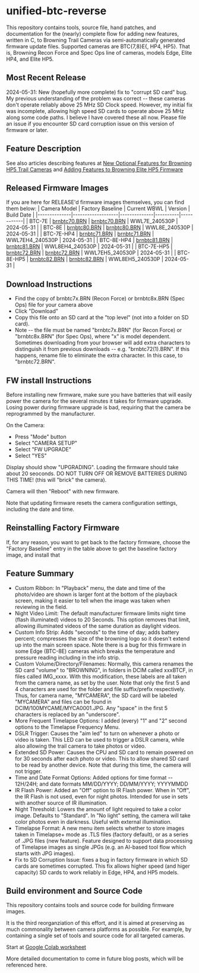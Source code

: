 # unified-btc-reverse

This repository contains tools, source file, hand patches, and documentation for the (nearly) complete flow for adding new features, written in C, to Browning Trail Cameras via semi-automatically generated firmware update files.  Supported cameras are BTC{7,8}E{, HP4, HP5}.  That is, Browning Recon Force and Spec Ops line of cameras, models Edge, Elite HP4, and Elite HP5. 

## Most Recent Release
2024-05-31: New (hopefully more complete) fix to "corrupt SD card" bug.  My previous understanding of the problem was correct -- these cameras don't operate reliably above 25 MHz SD Clock speed.  However, my initial fix was incomplete, allowing high speed SD cards to operate above 25 MHz along some code paths.  I believe I have covered these all now.  Please file an issue if you encounter SD card corruption issue on this version of firmware or later.

## Feature Description
See also articles describing features at [New Optional Features for Browning HP5 Trail Cameras](https://winterberrywildlife.ouroneacrefarm.com/2022/12/19/new-optional-features-for-browning-hp5-trail-cameras/)
and 
[Adding Features to Browning Elite HP5 Firmware](https://winterberrywildlife.ouroneacrefarm.com/2022/11/14/adding-features-to-browning-elite-hp5-firmware/)

## Released Firmware Images
If you are here for RELEASE'd firmware images themselves, you can find them below:
| Camera Model | Factory Baseline  | Current WBWL | Version  | Build Date |
|--------------|-------------------|--------------|----------|------------|
| BTC-7E | [brnbtc70.BRN](https://github.com/robertzak133/unified-btc-reverse/blob/main/targets/btc-7e/factory-firmware-images/BTC7E_2021_10_07/brnbtc70.BRN) | [brnbtc70.BRN](https://github.com/robertzak133/unified-btc-reverse/blob/main/targets/btc-7e/created-burn-images/RELEASE/brnbtc70.BRN) | WWL7E_240530P | 2024-05-31 |
| BTC-8E | [brnbtc80.BRN](https://github.com/robertzak133/unified-btc-reverse/blob/main/targets/btc-8e/factory-firmware-images/BTC8E_2021_10_07/brnbtc80.BRN) | [brnbtc80.BRN](https://github.com/robertzak133/unified-btc-reverse/blob/main/targets/btc-8e/created-burn-images/RELEASE/brnbtc80.BRN) | WWL8E_240530P | 2024-05-31 |
| BTC-7E-HP4 | [brnbtc71.BRN](https://github.com/robertzak133/unified-btc-reverse/blob/main/targets/btc-7e-hp4/factory-firmware-images/2023-02-01-ns/brnbtc71.BRN) | [brnbtc71.BRN](https://github.com/robertzak133/unified-btc-reverse/blob/main/targets/btc-7e-hp4/created-burn-images/RELEASE/brnbtc71.BRN) | WWL7EH4_240530P | 2024-05-31 |
| BTC-8E-HP4 | [brnbtc81.BRN](https://github.com/robertzak133/unified-btc-reverse/blob/main/targets/btc-8e-hp4/factory-firmware-images/2023-02-01-ns/brnbtc81.BRN) | [brnbtc81.BRN](https://github.com/robertzak133/unified-btc-reverse/blob/main/targets/btc-8e-hp4/created-burn-images/RELEASE/brnbtc81.BRN) | WWL8EH4_240530P | 2024-05-31 |
| BTC-7E-HP5 | [brnbtc72.BRN](https://github.com/robertzak133/unified-btc-reverse/blob/main/targets/btc-7e-hp5/factory-firmware-images/BTC7EH5_L10200F/brnbtc72.BRN) | [brnbtc72.BRN](https://github.com/robertzak133/unified-btc-reverse/blob/main/targets/btc-7e-hp5/created-burn-images/RELEASE/brnbtc72.BRN) | WWL7EH5_240530P | 2024-05-31 |
| BTC-8E-HP5 | [brnbtc82.BRN](https://github.com/robertzak133/unified-btc-reverse/blob/main/targets/btc-8e-hp5/factory-firmware-images/BTC8EH5_L10200F/brnbtc82.BRN) | [brnbtc82.BRN](https://github.com/robertzak133/unified-btc-reverse/blob/main/targets/btc-8e-hp5/created-burn-images/RELEASE/brnbtc82.BRN) | WWL8EH5_240530P | 2024-05-31 |

## Download Instructions
- Find the copy of brnbtc7x.BRN (Recon Force) or brnbtc8x.BRN (Spec Ops) file for your camera above
- Click "Download"
- Copy this file onto an SD card at the "top level" (not into a folder on SD card).  
- Note -- the file must be named "brnbtc7x.BRN" (for Recon Force) or "brnbtc8x.BRN" (for Spec Ops), where "x" is model dependent.  Sometimes downloading from your browser will add extra characters to distinguish it from previous downloads -- e.g. "brnbtc72(1).BRN".  If this happens, rename file to eliminate the extra character. In this case, to  "brnbtc72.BRN". 

## FW install Instructions

Before installing new firmware, make sure you have batteries that will easily power the camera for the several minutes it takes for firmware upgrade. Losing power during firmware upgrade is bad, requiring that the camera be reprogrammed by the manufacturer.  

On the Camera:
- Press "Mode" button 
- Select "CAMERA SETUP"
- Select "FW UPGRADE"
- Select "YES"

Display should show "UPGRADING".  Loading the firmware should take about 20 seoconds. DO NOT TURN OFF OR REMOVE BATTERIES DURING THIS TIME! (this will "brick" the camera).  

Camera will then "Reboot" with new firmware.

Note that updating firmware resets the camera configuration settings, including the date and time. 

## Reinstalling Factory Firmware
If, for any reason, you want to get back to the factory firmware, choose the "Factory Baseline" entry in the table above to get the baseline factory image, and install that



## Feature Summary
 * Custom Ribbon: In "Playback" menu, the date and time of the photo/video are shown is larger font at the bottom of the playback screen, making it easier to tell when the image was taken when reviewing in the field. 
 * Night Video Limit: The default manufacturer firmware limits night time (flash illuminated) videos to 20 Seconds.  This option removes that limit, allowing illuminated videos of the same duration as daylight videos.
 * Custom Info Strip: Adds "seconds" to the time of day; adds battery percent; compresses the size of the browning logo so it doesn't extend up into the main screen space.  Note there is a bug for this firmware in some Edge (BTC-8E) cameras which breaks the temperature and pressure reading including in the info strip.  
 * Custom Volume/Directory/Filenames: Normally, this camera renames the SD card "volume"  to "BROWNING", in folders in DCIM called xxxBTCF, in files called IMG_xxxx.  With this modification, these labels are all taken from the camera name, as set by the user.  Note that only the first 5 and 4 characters are used for the folder and file suffix/prefix respectively.  Thus, for camera name, "MYCAMERA", the SD card will be labeled "MYCAMERA" and files can be found in DCIM/100MYCAME/MYCA0001.JPG.  Any "space" in the first 5 characters is replaced by an "underscore".
 * More Frequent Timelapse Options: I added (every) "1" and "2" second options to the Timelapse Frequency Menu.  
 * DSLR Trigger: Causes the "aim led" to turn on whenever a photo or video is taken.  This LED can be used to trigger a DSLR camera, while also allowing the trail camera to take photos or video.
 * Extended SD Power: Causes the CPU and SD card to remain powered on for 30 seconds after each photo or video.  This to allow shared SD card to be read by another device.  Note that during this time, the camera will not trigger.
 * Time and Date Format Options: Added options for time format -- 12H/24H; and date formats MM/DD/YYYY; DD/MM/YYYY; YYYYMMDD
 * IR Flash Power: Added an "Off" option to IR Flash power.  When in "Off", the IR Flash is not used, even for night photos.  Intended for use in sets with another source of IR illumination. 
 * Night Threshold: Lowers the amount of light required to take a color image.  Defaults to "Standard".  In "No light" setting, the camera will take color photos even in darkness.  Useful with external illumination. 
 * Timelapse Format: A new menu item selects whether to store images taken in Timelapse+ mode as .TLS files (factory default), or as a series of .JPG files (new feature).  Feature designed to support data processing of Timelapse images as single JPGs (e.g. an AI-based tool flow which starts with JPG images).  
 * Fix to SD Corruption Issue: fixes a bug in factory firmware in which SD cards are sometimes corrupted.  This fix allows higher speed (and higer capacity) SD cards to work reliably in Edge, HP4, and HP5 models. 
 
## Build environment and Source Code

This repository contains tools and source code for building firmware images.  

It is the third reorganziation of this effort, and it is aimed at preserving as much commonality between camera platforms as possible.  For example, by containing a single set of tools and source code for all targeted cameras.

Start at [Google Colab worksheet](https://github.com/robertzak133/unified-btc-reverse/blob/main/tools/colab/2023-01-30-Unified-BTC-BRN-FIle-Creator.ipynb) 

More detailed documentation to come in future blog posts, which will be referenced here. 



